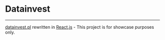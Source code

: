 # Datainvest
---
[datainvest.pl](http://datainvest.pl/) rewritten in [React.js](https://facebook.github.io/react/index.html) - This project is for showcase purposes only.

